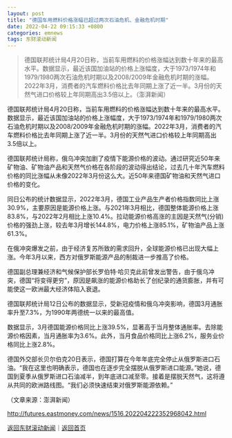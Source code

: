 ```yaml
---
layout: post
title: "德国车用燃料价格涨幅已超过两次石油危机、金融危机时期"
date: 2022-04-22 09:15:33 +0800
categories: emnews
tags: 东财滚动新闻
---
```

> 德国联邦统计局4月20日称，当前车用燃料的价格涨幅达到数十年来的最高水平。数据显示，最近该国加油站的价格上涨幅度，大于1973/1974年和1979/1980两次石油危机时期以及2008/2009年金融危机时期的涨幅。2022年3月，消费者的汽车燃料价格比去年同期上涨了近一半。3月份的天然气进口价格较上年同期高出3.5倍以上。（澎湃新闻）

<p>德国联邦统计局4月20日称，当前车用燃料的价格涨幅达到数十年来的最高水平。数据显示，最近该国加油站的价格上涨幅度，大于1973/1974年和1979/1980两次石油危机时期以及2008/2009年金融危机时期的涨幅。2022年3月，消费者的汽车燃料价格比去年同期上涨了近一半。3月份的天然气进口价格较上年同期高出3.5倍以上。</p><p>德国联邦统计局称，俄乌冲突加剧了疫情下能源价格的波动。通过研究近50年来矿物油、矿物油产品和天然气价格在各阶段的波动得出结论，过去几十年汽车燃料价格的同比涨幅从未像2022年3月份这么大。近50年来德国矿物油和天然气进口价格的变化。</p><p>同日公布的统计数据显示，2022年3月，德国工业产品生产者价格指数同比上涨30.9%，主要原因是能源价格上涨。与2021年3月相比，德国整体能源价格上涨83.8%，与2022年2月相比上涨10.4%。拉动能源价格高涨的主因是天然气(分销)价格的强劲上涨，较去年3月增长144.8%，电力价格上涨85.1%，矿物油产品上涨61.3%。</p><p>在俄冲突爆发之前，由于经济复苏所致的需求回升，全球能源价格已出现大幅上涨。今年3月以来，西方对俄罗斯能源产品的制裁进一步推高了价格。</p><p>德国副总理兼经济和气候保护部长罗伯特·哈贝克此前曾发出警告，由于俄乌冲突，德国“将变得更穷”，原因是飙涨的能源价格助长了创纪录的通货膨胀，并有可能使这一欧洲最大经济体陷入衰退。</p><p>德国联邦统计局12日公布的数据显示，受新冠疫情和俄乌冲突影响，德国3月通胀率升至7.3%，为1990年两德统一以来的最高值。</p><p>数据显示，3月德国能源价格同比上涨39.5%，显著高于当月整体通胀率。去除能源价格因素，当月通胀率为3.6%。此外，当月食品价格同比上涨6.2%，服务业价格同比上涨2.8%。</p><p>德国外交部长贝尔伯克20日表示，德国打算在今年年底完全停止从俄罗斯进口石油。“我在这里也明确表示，德国也在逐步完全摆脱从俄罗斯进口能源。”她说，德国到夏季从俄罗斯进口石油减半，到年底进口减至零。接着是摆脱天然气，这将遵从共同的欧洲路线图。“我们必须快速结束对俄罗斯能源依赖。”</p><p class="em_media">（文章来源：澎湃新闻）</p>

<http://futures.eastmoney.com/news/1516,202204222352968042.html>

[返回东财滚动新闻](//finews.withounder.com/emnews/)｜[返回首页](//finews.withounder.com/)